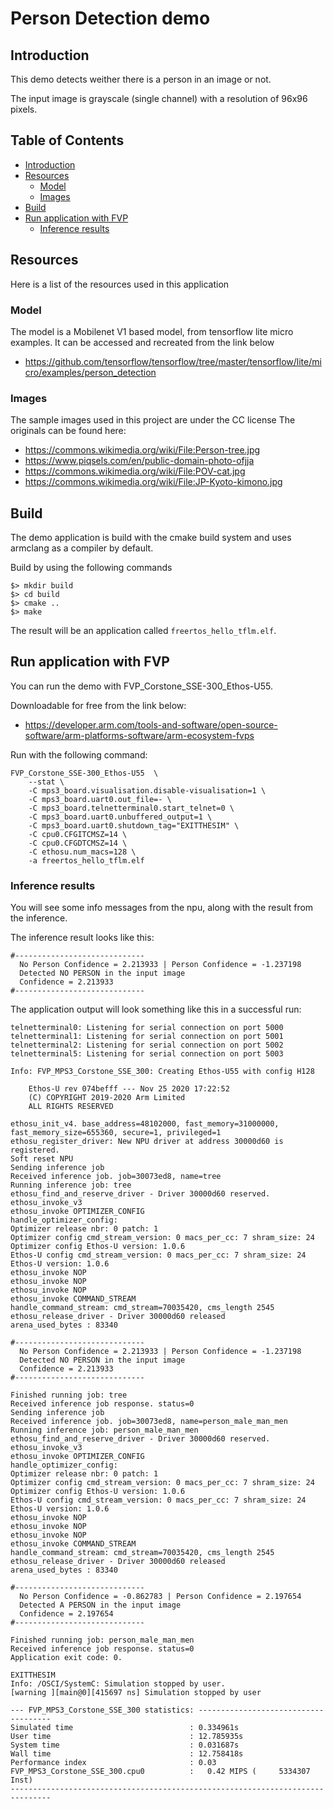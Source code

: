 # Person Detection demo

## Introduction

This demo detects weither there is a person in an image or not.

The input image is grayscale (single channel) with a resolution of 96x96 pixels.

## Table of Contents

* [Introduction](#introduction)
* [Resources](#resources)
    * [Model](#model)
    * [Images](#images)
* [Build](#build)
* [Run application with FVP](#run-application-with-fvp)
    * [Inference results](#inference-results)

## Resources

Here is a list of the resources used in this application

### Model
The model is a Mobilenet V1 based model, from tensorflow lite micro examples. 
It can be accessed and recreated from the link below

* https://github.com/tensorflow/tensorflow/tree/master/tensorflow/lite/micro/examples/person_detection

### Images

The sample images used in this project are under the CC license
The originals can be found here:
* https://commons.wikimedia.org/wiki/File:Person-tree.jpg
* https://www.piqsels.com/en/public-domain-photo-ofjja
* https://commons.wikimedia.org/wiki/File:POV-cat.jpg
* https://commons.wikimedia.org/wiki/File:JP-Kyoto-kimono.jpg


## Build

The demo application is build with the cmake build system and
uses armclang as a compiler by default. 

Build by using the following commands

```
$> mkdir build
$> cd build
$> cmake ..
$> make
```

The result will be an application called `freertos_hello_tflm.elf`.

## Run application with FVP

You can run the demo with FVP_Corstone_SSE-300_Ethos-U55.

Downloadable for free from the link below:
* https://developer.arm.com/tools-and-software/open-source-software/arm-platforms-software/arm-ecosystem-fvps

Run with the following command:

```
FVP_Corstone_SSE-300_Ethos-U55  \
    --stat \
    -C mps3_board.visualisation.disable-visualisation=1 \
    -C mps3_board.uart0.out_file=- \
    -C mps3_board.telnetterminal0.start_telnet=0 \
    -C mps3_board.uart0.unbuffered_output=1 \
    -C mps3_board.uart0.shutdown_tag="EXITTHESIM" \
    -C cpu0.CFGITCMSZ=14 \
    -C cpu0.CFGDTCMSZ=14 \
    -C ethosu.num_macs=128 \
    -a freertos_hello_tflm.elf
```

### Inference results

You will see some info messages from the npu, along with the result from the inference.

The inference result looks like this:
```
#-----------------------------
  No Person Confidence = 2.213933 | Person Confidence = -1.237198
  Detected NO PERSON in the input image
  Confidence = 2.213933
#-----------------------------
```

The application output will look something like this in a successful run:

```
telnetterminal0: Listening for serial connection on port 5000
telnetterminal1: Listening for serial connection on port 5001
telnetterminal2: Listening for serial connection on port 5002
telnetterminal5: Listening for serial connection on port 5003

Info: FVP_MPS3_Corstone_SSE_300: Creating Ethos-U55 with config H128

    Ethos-U rev 074befff --- Nov 25 2020 17:22:52
    (C) COPYRIGHT 2019-2020 Arm Limited
    ALL RIGHTS RESERVED

ethosu_init_v4. base_address=48102000, fast_memory=31000000, fast_memory_size=655360, secure=1, privileged=1
ethosu_register_driver: New NPU driver at address 30000d60 is registered.
Soft reset NPU
Sending inference job
Received inference job. job=30073ed8, name=tree
Running inference job: tree
ethosu_find_and_reserve_driver - Driver 30000d60 reserved.
ethosu_invoke_v3
ethosu_invoke OPTIMIZER_CONFIG
handle_optimizer_config:
Optimizer release nbr: 0 patch: 1
Optimizer config cmd_stream_version: 0 macs_per_cc: 7 shram_size: 24
Optimizer config Ethos-U version: 1.0.6
Ethos-U config cmd_stream_version: 0 macs_per_cc: 7 shram_size: 24
Ethos-U version: 1.0.6
ethosu_invoke NOP
ethosu_invoke NOP
ethosu_invoke NOP
ethosu_invoke COMMAND_STREAM
handle_command_stream: cmd_stream=70035420, cms_length 2545
ethosu_release_driver - Driver 30000d60 released
arena_used_bytes : 83340

#-----------------------------
  No Person Confidence = 2.213933 | Person Confidence = -1.237198
  Detected NO PERSON in the input image
  Confidence = 2.213933
#-----------------------------

Finished running job: tree
Received inference job response. status=0
Sending inference job
Received inference job. job=30073ed8, name=person_male_man_men
Running inference job: person_male_man_men
ethosu_find_and_reserve_driver - Driver 30000d60 reserved.
ethosu_invoke_v3
ethosu_invoke OPTIMIZER_CONFIG
handle_optimizer_config:
Optimizer release nbr: 0 patch: 1
Optimizer config cmd_stream_version: 0 macs_per_cc: 7 shram_size: 24
Optimizer config Ethos-U version: 1.0.6
Ethos-U config cmd_stream_version: 0 macs_per_cc: 7 shram_size: 24
Ethos-U version: 1.0.6
ethosu_invoke NOP
ethosu_invoke NOP
ethosu_invoke NOP
ethosu_invoke COMMAND_STREAM
handle_command_stream: cmd_stream=70035420, cms_length 2545
ethosu_release_driver - Driver 30000d60 released
arena_used_bytes : 83340

#-----------------------------
  No Person Confidence = -0.862783 | Person Confidence = 2.197654
  Detected A PERSON in the input image
  Confidence = 2.197654
#-----------------------------

Finished running job: person_male_man_men
Received inference job response. status=0
Application exit code: 0.

EXITTHESIM
Info: /OSCI/SystemC: Simulation stopped by user.
[warning ][main@0][415697 ns] Simulation stopped by user

--- FVP_MPS3_Corstone_SSE_300 statistics: -------------------------------------
Simulated time                          : 0.334961s
User time                               : 12.785935s
System time                             : 0.031687s
Wall time                               : 12.758418s
Performance index                       : 0.03
FVP_MPS3_Corstone_SSE_300.cpu0          :   0.42 MIPS (     5334307 Inst)
-------------------------------------------------------------------------------
```

